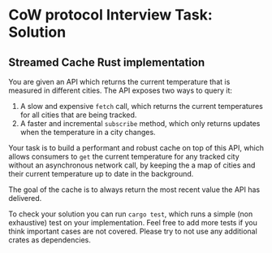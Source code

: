 # CoW protocol Interview Task: Solution

## Streamed Cache Rust implementation

You are given an API which returns the current temperature that is measured in different cities.
The API exposes two ways to query it:

1. A slow and expensive `fetch` call, which returns the current temperatures for all cities that are being tracked.
2. A faster and incremental `subscribe` method, which only returns updates when the temperature in a city changes.

Your task is to build a performant and robust cache on top of this API, which allows consumers to `get` the current temperature for any tracked city without an asynchronous network call, by keeping the a map of cities and their current temperature up to date in the background.

The goal of the cache is to always return the most recent value the API has delivered.

To check your solution you can run `cargo test`, which runs a simple (non exhaustive) test on your implementation. Feel free to add more tests if you think important cases are not covered.
Please try to not use any additional crates as dependencies.
